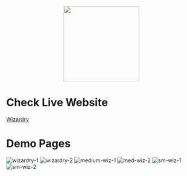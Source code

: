 <p align="center">
    <img src="https://img.shields.io/badge/React-20232A?style=flat&logo=react&logoColor=61DAFB" width="200"/>
</p>

# Check Live Website
<a href = "https://harshitha-annam.github.io/Wizardry/"> Wizardry</a>


# Demo Pages
![wizardry-1](https://github.com/user-attachments/assets/3e3b114f-396f-432c-8123-7bec52d87887)
![wizardry-2](https://github.com/user-attachments/assets/e66c284b-bb8f-4058-906e-f9270b20d339)
![medium-wiz-1](https://github.com/user-attachments/assets/d88624e8-1bd5-4756-a9e6-9d4b41bce3fc)
![med-wiz-2](https://github.com/user-attachments/assets/1ee0192f-e6e0-4264-9f36-408ce8cb362a)
![sm-wiz-1](https://github.com/user-attachments/assets/65a88686-a577-46ab-8705-f9504fc30262)
![sm-wiz-2](https://github.com/user-attachments/assets/2957bf18-9b6d-4580-98e0-4a7657a72412)

